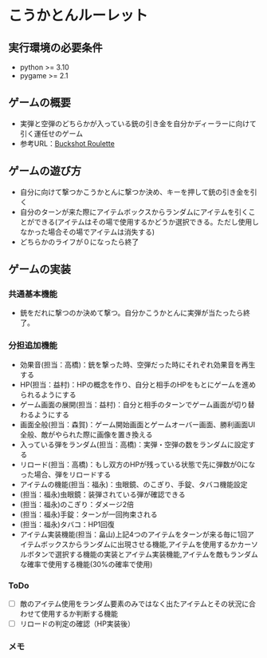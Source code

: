 # こうかとんルーレット

## 実行環境の必要条件
* python >= 3.10
* pygame >= 2.1

## ゲームの概要
* 実弾と空弾のどちらかが入っている銃の引き金を自分かディーラーに向けて引く運任せのゲーム
* 参考URL：[Buckshot Roulette](https://store.steampowered.com/app/2835570/Buckshot_Roulette/?l=japanese)

## ゲームの遊び方
* 自分に向けて撃つかこうかとんに撃つか決め、キーを押して銃の引き金を引く
* 自分のターンが来た際にアイテムボックスからランダムにアイテムを引くことができる(アイテムはその場で使用するかどうか選択できる。ただし使用しなかった場合その場でアイテムは消失する)
* どちらかのライフが０になったら終了

## ゲームの実装
### 共通基本機能
* 銃をだれに撃つのか決めて撃つ。自分かこうかとんに実弾が当たったら終了。

### 分担追加機能
* 効果音(担当：高橋)：銃を撃った時、空弾だった時にそれぞれ効果音を再生する
* HP(担当：益村)：HPの概念を作り、自分と相手のHPをもとにゲームを進められるようにする
* ゲーム画面の展開(担当：益村)：自分と相手のターンでゲーム画面が切り替わるようにする
* 画面全般(担当：森賀)：ゲーム開始画面とゲームオーバー画面、勝利画面UI全般、敵がやられた際に画像を置き換える
* 入っている弾をランダム(担当：高橋)：実弾・空弾の数をランダムに設定する
* リロード(担当：高橋)：もし双方のHPが残っている状態で先に弾数が0になった場合、弾をリロードする
* アイテムの機能(担当：福永)：虫眼鏡、のこぎり、手錠、タバコ機能設定
* (担当：福永)虫眼鏡：装弾されている弾が確認できる
* (担当：福永)のこぎり：ダメージ2倍
* (担当：福永)手錠：ターンが一回拘束される
* (担当：福永)タバコ：HP1回復
* アイテム実装機能(担当：畠山)上記4つのアイテムをターンが来る毎に1回アイテムボックスからランダムに出現させる機能,アイテムを使用するかカーソルボタンで選択する機能の実装とアイテム実装機能,アイテムを敵もランダムな確率で使用する機能(30%の確率で使用)

### ToDo
- [ ] 敵のアイテム使用をランダム要素のみではなく出たアイテムとその状況に合わせて使用するか判断する機能
- [ ] リロードの判定の確認（HP実装後）

### メモ

